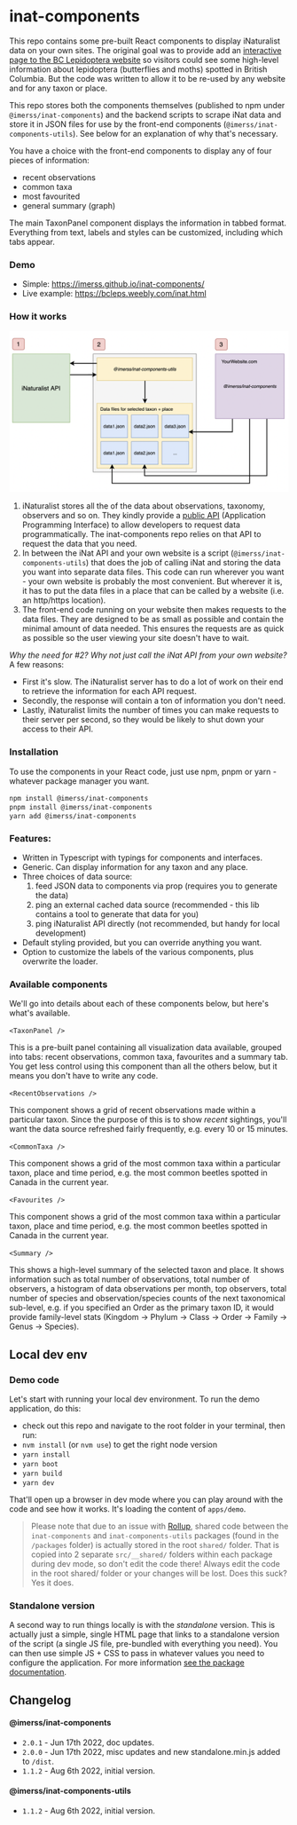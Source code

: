 # inat-components

This repo contains some pre-built React components to display iNaturalist data on your own sites. The original goal was to
provide add an [interactive page to the BC Lepidoptera website](https://bcleps.weebly.com/inat.html) so visitors could 
see some high-level information about lepidoptera (butterflies and moths) spotted in British Columbia. But the code 
was written to allow it to be re-used by any website and for any taxon or place.

This repo stores both the components themselves (published to npm under `@imerss/inat-components`) and the backend
scripts to scrape iNat data and store it in JSON files for use by the front-end components (`@imerss/inat-components-utils`).
See below for an explanation of why that's necessary.

You have a choice with the front-end components to display any of four pieces of information:
- recent observations
- common taxa
- most favourited
- general summary (graph)

The main TaxonPanel component displays the information in tabbed format. Everything from text, labels and styles can be
customized, including which tabs appear.

### Demo

- Simple: https://imerss.github.io/inat-components/
- Live example: https://bcleps.weebly.com/inat.html


### How it works

![diagram](./resources/images/flow-diagram.png)

1. iNaturalist stores all the of the data about observations, taxonomy, observers and so on. They kindly provide a 
[public API](https://api.inaturalist.org/v1/docs/) (Application Programming Interface) to allow developers to request
data programmatically. The inat-components repo relies on that API to request the data that you need.
2. In between the iNat API and your own website is a script (`@imerss/inat-components-utils`) that does the job of calling
iNat and storing the data you want into separate data files. This code can run wherever you want - your own website 
is probably the most convenient. But wherever it is, it has to put the data files in a place that can be called by a
website (i.e. an http/https location).
3. The front-end code running on your website then makes requests to the data files. They are designed to be as small 
as possible and contain the minimal amount of data needed. This ensures the requests are as quick as possible so the 
user viewing your site doesn't have to wait. 

_Why the need for #2? Why not just call the iNat API from your own website?_ A few reasons: 
- First it's slow. The iNaturalist server has to do a lot of work on their end to retrieve the information for each API request. 
- Secondly, the response will contain a ton of information you don't need. 
- Lastly, iNaturalist limits the number of times you can make requests to their server per second, so they would be likely 
to shut down your access to their API.

### Installation

To use the components in your React code, just use npm, pnpm or yarn - whatever package manager you want. 

```
npm install @imerss/inat-components
pnpm install @imerss/inat-components
yarn add @imerss/inat-components
```

### Features:

- Written in Typescript with typings for components and interfaces.
- Generic. Can display information for any taxon and any place.
- Three choices of data source:
    1. feed JSON data to components via prop (requires you to generate the data)
    2. ping an external cached data source (recommended - this lib contains a tool to generate that data for you)
    3. ping iNaturalist API directly (not recommended, but handy for local development)
- Default styling provided, but you can override anything you want.
- Option to customize the labels of the various components, plus overwrite the loader.


### Available components

We'll go into details about each of these components below, but here's what's available.

`<TaxonPanel />`

This is a pre-built panel containing all visualization data available, grouped into tabs: recent observations, common
taxa, favourites and a summary tab. You get less control using this component than all the others below, but it means
you don't have to write any code.

`<RecentObservations />`

This component shows a grid of recent observations made within a particular taxon. Since the purpose of this is to
show _recent_ sightings, you'll want the data source refreshed fairly frequently, e.g. every 10 or 15 minutes.

`<CommonTaxa />`

This component shows a grid of the most common taxa within a particular taxon, place and time period, e.g. the most
common beetles spotted in Canada in the current year.

`<Favourites />`

This component shows a grid of the most common taxa within a particular taxon, place and time period, e.g. the most
common beetles spotted in Canada in the current year.

`<Summary />`

This shows a high-level summary of the selected taxon and place. It shows information such as total number of
observations, total number of observers, a histogram of data observations per month, top observers, total number of
species and observation/species counts of the next taxonomical sub-level, e.g. if you specified an Order as the primary
taxon ID, it would provide family-level stats (Kingdom -> Phylum -> Class -> Order -> Family -> Genus -> Species).


## Local dev env

### Demo code 

Let's start with running your local dev environment. To run the demo application, do this:

- check out this repo and navigate to the root folder in your terminal, then run:
- `nvm install` (or `nvm use`) to get the right node version
- `yarn install`
- `yarn boot`
- `yarn build`
- `yarn dev`

That'll open up a browser in dev mode where you can play around with the code and see how it works. It's loading the
content of `apps/demo`.

> Please note that due to an issue with [Rollup](https://github.com/rollup/plugins/issues/1466), shared code between 
the `inat-components` and `inat-components-utils` packages (found in the `/packages` folder) is actually stored in the
root `shared/` folder. That is copied into 2 separate `src/__shared/` folders within each package during dev mode, so 
don't edit the code there! Always edit the code in the root shared/ folder or your changes will be lost. Does this suck?
Yes it does.

### Standalone version

A second way to run things locally is with the _standalone_ version. This is actually just a simple, single HTML page
that links to a standalone version of the script (a single JS file, pre-bundled with everything you need). You can
then use simple JS + CSS to pass in whatever values you need to configure the application. For more information 
[see the package documentation](./packages/inat-components-standalone/README.md).

## Changelog

#### @imerss/inat-components

- `2.0.1` - Jun 17th 2022, doc updates.
- `2.0.0` - Jun 17th 2022, misc updates and new standalone.min.js added to `/dist`.
- `1.1.2` - Aug 6th 2022, initial version.

#### @imerss/inat-components-utils

- `1.1.2` - Aug 6th 2022, initial version.
